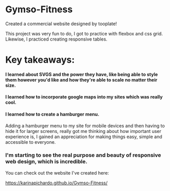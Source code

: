 # Gymso-Fitness
Created a commercial website designed by tooplate!
 
This project was very fun to do, I got to practice with flexbox and css grid. Likewise, I practiced creating responsive tables. 

# Key takeaways:

#### I learned about SVGS and the power they have, like being able to style them however you'd like and how they're able to scale no matter their size.

#### I learned how to incorporate google maps into my sites which was really cool.

#### I learned how to create a hamburger menu.

Adding a hamburger menu to my site for mobile devices and then having to hide it for larger screens, really got me thinking about how important user experience is, I gained an appreciation for making things easy, simple and accessible to everyone.

### I'm starting to see the real purpose and beauty of responsive web design, which is incredible.



You can check out the website I've created here:
 
https://karinapichardo.github.io/Gymso-Fitness/
